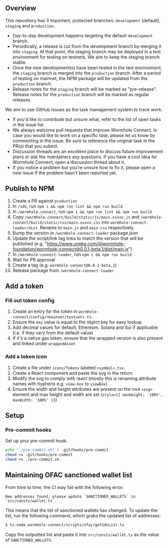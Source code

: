 ## Overview

This repository has 3 important, protected branches: `development` (default), `staging` and `production`.

- Day-to-day development happens targeting the default `development` branch.
- Periodically, a release is cut from the development branch by merging it into `staging`. At that point, the staging branch may be deployed in a test environment for testing on testnets. We aim to keep the staging branch stable.
- Once the new development(s) have been tested in the test environment, the `staging` branch is merged into the `production` branch. After a period of testing on mainnet, the NPM package will be updated from the `production` branch.
- Release notes for the `staging` branch will be marked as "pre-release". Release notes for the `production` branch will be marked as regular releases.

We aim to use GitHub Issues as the task management system to track work.

- If you'd like to contribute but unsure what, refer to the list of open tasks in the issue list.
- We always welcome pull requests that improve Wormhole Connect. In case you would like to work on a specific task, please let us know by commenting in the issue. Be sure to reference the original task in the PR(s) that you submit.
- Discussion threads are an excellent place to discuss future improvement plans or ask the maintainers any questions. If you have a cool idea for Wormhole Connect, open a discussion thread about it.
- If you notice a problem but you're unsure how to fix it, please open a new issue if the problem hasn't been reported yet.

## Publish to NPM

1. Create a PR against `production`
2. In `/sdk`, run `npm i && npm run lint && npm run build`
3. In `/wormhole-connect`, run `npm i && npm run lint && npm run build`
4. Copy `/wormhole-connect/build/static/js/main.xxxxx.js` and `/wormhole-connect/build/static/css/main.xxxxx.css` into `wormhole-connect-loader/dist`. Rename to `main.js` and `main.css` respectively.
5. Bump the version in `/wormhole-connect-loader` package.json
6. Update the script/link tag links to match the version that will be published (e.g. "https://www.unpkg.com/@wormhole-foundation/wormhole-connect@0.0.1-beta.1/dist/main.js")
7. In `/wormhole-connect-loader`, run `npm i && npm run build`
8. Wait for PR approval
9. Create a tag (e.g. `wormhole-connect@0.0.1-beta.1`)
10. Release package from `/wormhole-connect-loader`

## Add a token

### Fill out token config

1. Create an entry for the token in `wormhole-connect/config/<mainnet/testnet>.ts`.
2. Ensure the `key` value is equal to the object key for easy lookup.
3. Add decimal values for default, Ethereum, Solana and Sui if applicable (i.e. if they vary from the default value)
4. If it's a native gas token, ensure that the wrapped version is also present and linked under `wrappedAsset`

### Add a token icon

1. Create a file under `icons/Tokens` labeled `<symbol>.tsx`.
2. Create a React component and paste the svg in the return.
3. Modify the svg to comply with react (mostly this is renaming attribute names with hyphens e.g. `view-box` to `viewBox`)
4. Ensure the width and height attributes are present on the root `<svg>` element and max height and width are set (`style={{ maxHeight: '100%', maxWidth: '100%' }}`)

## Setup

### Pre-commit hooks

Set up your pre-commit hook:

```bash
echo "./pre-commit.sh" > .git/hooks/pre-commit
chmod +x .git/hooks/pre-commit
chmod +x ./pre-commit.sh
```

## Maintaining OFAC sanctioned wallet list

From time to time, the CI may fail with the following error:

```
New addresses found, please update `SANCTIONED_WALLETS` in `src/consts/wallet.ts`.
```

This means that the list of sanctioned wallets has changed. To update the list, run the following command, which grabs the updated list of addresses:

```sh
$ ts-node wormhole-connect/scripts/ofac/getSdnList.ts
```

Copy the outputted list and paste it into `src/consts/wallet.ts` as the value of `SANCTIONED_WALLETS`.

